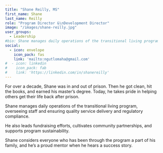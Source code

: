 ```yaml
---
title: "Shane Reilly, MS"
first_name: Shane
last_name: Reilly
role: "Program Director &\nDevelopment Director"
image: "/images/shane-reilly.jpg"
user_groups:
  - Leadership
#bio: Shane manages daily operations of the transitional living program, overseeing staff and ensuring quality service delivery and regulatory compliance. He also leads fundraising efforts, cultivates community partnerships, and supports program sustainability.
social:
  - icon: envelope
    icon_pack: fas
    link: 'mailto:ngutlomaha@gmail.com'
#  - icon: linkedin
#    icon_pack: fab
#    link: 'https://linkedin.com/in/shanereilly'
---
```


<p>For over a decade, Shane was in and out of prison. Then he got clean, hit the books, and earned his master’s degree. Today, he takes pride in helping others get their life back after prison.</p>

<p>Shane manages daily operations of the transitional living program, overseeing staff and ensuring quality service delivery and regulatory compliance.</p>

<p>He also leads fundraising efforts, cultivates community partnerships, and supports program sustainability.</p>

<p>Shane considers everyone who has been through the program a part of his family, and he’s a proud mentor when he hears a success story.</p>
